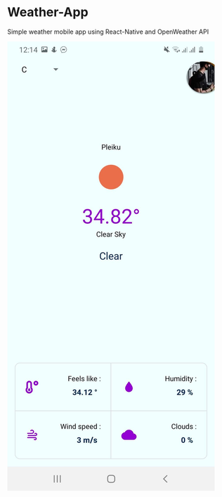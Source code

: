 # Weather-App
Simple weather mobile app using React-Native and OpenWeather API


<img src="./scsh/157014785_1136592920175949_5264554387706672834_n.jpg" />
